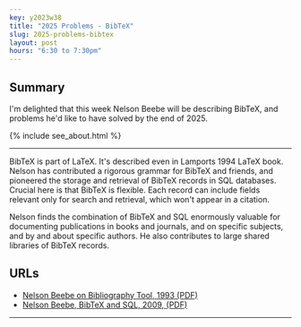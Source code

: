 ```yaml
---
key: y2023w38
title: "2025 Problems - BibTeX"
slug: 2025-problems-bibtex
layout: post
hours: "6:30 to 7:30pm"
---
```


## Summary

I'm delighted that this week Nelson Beebe will be describing BibTeX,
and problems he'd like to have solved by the end of 2025.

{% include see_about.html %}

---

BibTeX is part of LaTeX. It's described even in Lamports 1994 LaTeX
book. Nelson has contributed a rigorous grammar for BibTeX and
friends, and pioneered the storage and retrieval of BibTeX records in
SQL databases. Crucial here is that BibTeX is flexible. Each record
can include fields relevant only for search and retrieval, which won't
appear in a citation.


Nelson finds the combination of BibTeX and SQL enormously valuable for
documenting publications in books and journals, and on specific
subjects, and by and about specific authors. He also contributes to
large shared libraries of BibTeX records.

## URLs

* [Nelson Beebe on Bibliography Tool, 1993
  (PDF)](https://tug.org/TUGboat/tb14-4/tb41beebe.pdf)
* [Nelson Beebe, BibTeX and SQL, 2009,
 (PDF)](https://tug.org/TUGboat/tb30-2/tb95beebe.pdf)

---
